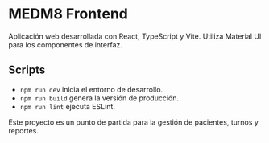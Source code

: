 # MEDM8 Frontend

Aplicación web desarrollada con React, TypeScript y Vite. Utiliza Material UI para los componentes de interfaz.

## Scripts

- `npm run dev` inicia el entorno de desarrollo.
- `npm run build` genera la versión de producción.
- `npm run lint` ejecuta ESLint.

Este proyecto es un punto de partida para la gestión de pacientes, turnos y reportes.
